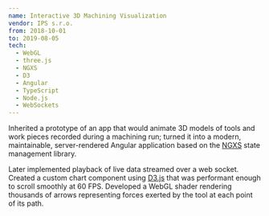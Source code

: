 ```yaml
---
name: Interactive 3D Machining Visualization
vendor: IPS s.r.o.
from: 2018-10-01
to: 2019-08-05
tech:
  - WebGL
  - three.js
  - NGXS
  - D3
  - Angular
  - TypeScript
  - Node.js
  - WebSockets
---
```


Inherited a prototype of an app that would animate 3D models of tools and work
pieces recorded during a machining run; turned it into a modern, maintainable,
server-rendered Angular application based on the [NGXS](https://github.com/ngxs/store/)
state management library.


Later implemented playback of live data streamed over a web socket.
Created a custom chart component using [D3.js](https://d3js.org/) that was
performant enough to scroll smoothly at 60 FPS. Developed a WebGL shader rendering
thousands of arrows representing forces exerted by the tool at each point of its path.
